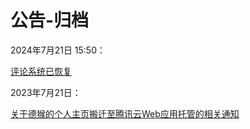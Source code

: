 # 公告-归档

2024年7月21日 15:50：

[评论系统已恢复](notice/2024-07-21-15-50.md)

2023年7月21日：

[关于德猴的个人主页搬迁至腾讯云Web应用托管的相关通知](notice/2023-08-14.md)
